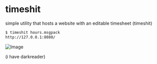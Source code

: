 # timeshit

simple utility that hosts a website with an editable timesheet (timeshit)

```bash
$ timeshit hours.msgpack
http://127.0.0.1:8080/
```

![Image](https://github.com/user-attachments/assets/146388e1-ef79-4898-9e2d-febfbefa5f2e)

(i have darkreader)
